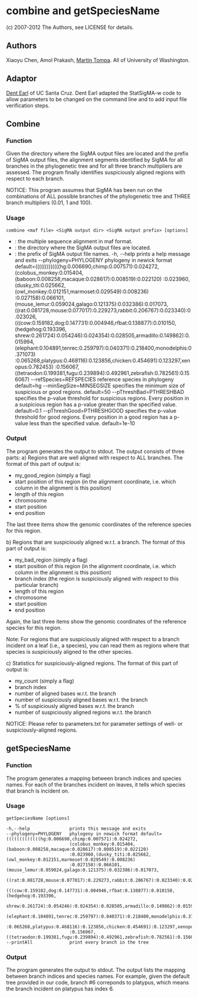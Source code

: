 # combine and getSpeciesName
(c) 2007-2012 The Authors, see LICENSE for details.

## Authors
Xiaoyu Chen, Amol Prakash, [Martin Tompa](http://www.cs.washington.edu/homes/tompa/). All of University of Washington.

## Adaptor
[Dent Earl](https://github.com/dentearl/) of UC Santa Cruz. Dent Earl adapted the StatSigMA-w code to allow parameters to be changed on the command line and to add input file verification steps.

## Combine
### Function
Given the directory where the SigMA output files are located and the prefix of SigMA output files, the alignment segments identified by SigMA for all branches in the phylogenetic tree and for all three branch multipliers are assessed. The program finally identifies suspiciously aligned regions with respect to each branch.

NOTICE: This program assumes that SigMA has been run on the combinations of ALL possible branches of the phylogenetic tree and THREE branch multipliers (0.01, 1 and 100).
### Usage
    combine <maf file> <SigMA output dir> <SigMA output prefix> [options]

* <maf file>: the multiple sequence alignment in maf format.
* <SigMA output dir>: the directory where the SigMA output files are located.
* <SigMA output prefix>: the prefix of SigMA output file names.
    -h, --help                prints a help message and exits
    --phylogeny=PHYLOGENY     phylogeny in newick format default=(((((((((((((hg:0.006690,chimp:0.007571):0.024272,
                              (colobus_monkey:0.015404,(baboon:0.008258,macaque:0.028617):0.008519):0.022120)
                              :0.023960,(dusky_titi:0.025662,(owl_monkey:0.012151,marmoset:0.029549):0.008236)
                              :0.027158):0.066101,(mouse_lemur:0.059024,galago:0.121375):0.032386):0.017073,
                              ((rat:0.081728,mouse:0.077017):0.229273,rabbit:0.206767):0.023340):0.023026,
                              (((cow:0.159182,dog:0.147731):0.004946,rfbat:0.138877):0.010150,(hedgehog:0.193396,
                              shrew:0.261724):0.054246):0.024354):0.028505,armadillo:0.149862):0.015994,
                              (elephant:0.104891,tenrec:0.259797):0.040371):0.218400,monodelphis:0.371073)
                              :0.065268,platypus:0.468116):0.123856,chicken:0.454691):0.123297,xenopus:0.782453)
                              :0.156067,((tetraodon:0.199381,fugu:0.239894):0.492961,zebrafish:0.782561):0.156067)
    --refSpecies=REFSPECIES   reference species in phylogeny default=hg
    --minSegSize=MINSEGSIZE   specifies the minimum size of suspicious or good regions.
                              default=50
    --pThreshBad=PTHRESHBAD   specifies the p-value threshold for suspicious regions. Every 
                              position in a suspicious region has a p-value greater than the 
                              specified value. default=0.1
    --pThreshGood=PTHRESHGOOD specifies the p-value threshold for good regions. Every position 
                              in a good region has a p-value less than the specified value.
                              default=1e-10

### Output
The program generates the output to stdout. The output consists of three parts:
a) Regions that are well aligned with respect to ALL branches. The format of this part of output is:
- my_good_region (simply a flag) 
- start position of this region (in the alignment coordinate, i.e. which column in the alignment is this position)
- length of this region
- chromosome
- start position 
- end position

The last three items show the genomic coordinates of the reference species for this region.

b) Regions that are suspiciously aligned w.r.t. a branch. The format of this part of output is:
- my_bad_region (simply a flag) 
- start position of this region (in the alignment coordinate, i.e. which column in the alignment is this position)
- branch index (the region is suspiciously aligned with respect to this particular branch)
- length of this region
- chromosome
- start position 
- end position

Again, the last three items show the genomic coordinates of the reference species for this region.

Note: For regions that are suspiciously aligned with respect to a branch incident on a leaf (i.e., a species), you can read them as regions where that species is suspiciously aligned to the other species.

c) Statistics for suspiciously-aligned regions. The format of this part of output is:
- my_count (simply a flag)
- branch index
- number of aligned bases w.r.t. the branch
- number of suspiciously aligned bases w.r.t. the branch
- % of suspiciously aligned bases w.r.t. the branch
- number of suspiciously aligned regions w.r.t. the branch

NOTICE: Please refer to parameters.txt for parameter settings of well- or suspiciously-aligned regions.

## getSpeciesName
### Function
The program generates a mapping between branch indices and species names. For each of the branches incident on leaves, it tells which species that branch is incident on.

### Usage
    getSpeciesName [options]
    
    -h,--help               prints this message and exits
    --phylogeny=PHYLOGENY   phylogeny in newick format default=(((((((((((((hg:0.006690,chimp:0.007571):0.024272,
                            (colobus_monkey:0.015404,(baboon:0.008258,macaque:0.028617):0.008519):0.022120)
                            :0.023960,(dusky_titi:0.025662,(owl_monkey:0.012151,marmoset:0.029549):0.008236)
                            :0.027158):0.066101,(mouse_lemur:0.059024,galago:0.121375):0.032386):0.017073,
                            ((rat:0.081728,mouse:0.077017):0.229273,rabbit:0.206767):0.023340):0.023026,
                            (((cow:0.159182,dog:0.147731):0.004946,rfbat:0.138877):0.010150,(hedgehog:0.193396,
                            shrew:0.261724):0.054246):0.024354):0.028505,armadillo:0.149862):0.015994,
                            (elephant:0.104891,tenrec:0.259797):0.040371):0.218400,monodelphis:0.371073)
                            :0.065268,platypus:0.468116):0.123856,chicken:0.454691):0.123297,xenopus:0.782453)
                            :0.156067,((tetraodon:0.199381,fugu:0.239894):0.492961,zebrafish:0.782561):0.156067)
    --printAll              print every branch in the tree

### Output
The program generates the output to stdout. The output lists the mapping between branch indices and species names. For example, given the default tree provided in our code, branch #6 correponds to platypus, which means the branch incident on platypus has index 6.
